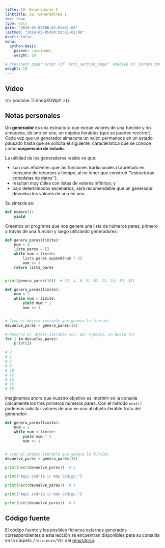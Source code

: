 ```yaml
---
title: 19. Generadores I
linktitle: 19. Generadores I
toc: true
type: docs
date: "2019-05-05T00:02:01+01:00"
lastmod: "2019-05-05T00:02:01+01:00"
draft: false
menu:
  python-basic:
    parent: Lecciones
    weight: 19

# Prev/next pager order (if `docs_section_pager` enabled in `params.toml`)
weight: 19
---
```


## Vídeo

{{< youtube TLVnoqXGWpY >}}

## Notas personales

Un **generador** es una estructura que extrae valores de una función y los almacena, de uno en uno, en objetos iterables (que se pueden recorrer). Cada vez que un generador almacena un valor, permanece en un estado pausado hasta que se solicita el siguiente, característica que se conoce como **suspensión de estado**.

La utilidad de los generadores reside en que:

- son más eficientes que las funciones tradicionales (sobretodo en consumo de recursos y tiempo, al no tener que construir ''estructuras completas de datos'');
- resultan muy útiles con listas de valores infinitos; y
- bajo determinados escenarios, será recomendable que un generador devuelva los valores de uno en uno.

Su sintaxis es:

```python
def nombre():
    yield
```

Creemos un programa que nos genere una lista de números pares, primero a través de una función y luego utilizando generadores:

```python
def genera_pares(limite):
    num = 1
    lista_pares = []
    while num < limite:
        lista_pares.append(num * 2)
        num += 1
    return lista_pares


print(genera_pares(10))  # [2, 4, 6, 8, 10, 12, 14, 16, 18]
```

```python
def genera_pares(limite):
    num = 1
    while num < limite:
        yield num * 2
        num += 1


# Creo el objeto iterable que genera la función
devuelve_pares = genera_pares(10)

# Recorro el objeto iterable con, por ejemplo, un bucle for
for i in devuelve_pares:
    print(i)

# 2
# 4
# 6
# 8
# 10
# 12
# 14
# 16
# 18
```

Imaginemos ahora que nuestro objetivo es imprimir en la consola únicamente los tres primeros números pares. Con el método `next()` podemos solicitar valores de uno en uno al objeto iterable fruto del generador:

```python
def genera_pares(limite):
    num = 1
    while num < limite:
        yield num * 2
        num += 1


# Creo el objeto iterable que genera la función
devuelve_pares = genera_pares(10)

print(next(devuelve_pares))  # 2

print("Aquí podría ir más código.")

print(next(devuelve_pares))  # 4

print("Aquí podría ir más código.")

print(next(devuelve_pares))  # 6
```

## Código fuente

El código fuente y los posibles ficheros externos generados correspondientes a esta lección se encuentran disponibles para su consulta en la carpeta `/lecciones/19/` del [repositorio](https://github.com/ImAlexisSaez/curso-python-desde-0).
